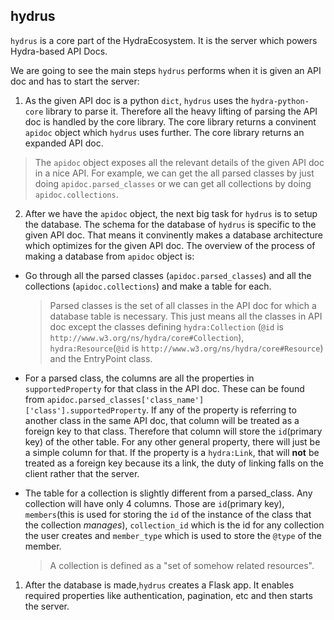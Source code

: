 ## hydrus

`hydrus` is a core part of the HydraEcosystem. It is the server which powers Hydra-based API Docs.

We are going to see the main steps `hydrus` performs when it is given an API doc and has to start the server:

1) As the given API doc is a python `dict`, `hydrus` uses the `hydra-python-core` library to parse it. Therefore all the heavy lifting of parsing the API doc is handled by the core library. The core library returns a convinent `apidoc` object which `hydrus` uses further.  The core library returns an expanded API doc.
> The `apidoc` object exposes all the relevant details of the given API doc in a nice API. For example, we can get the all parsed classes by just doing `apidoc.parsed_classes` or we can get all collections by doing `apidoc.collections`.
2) After we have the `apidoc` object, the next big task for `hydrus` is to setup the database. The schema for the database of `hydrus` is specific to the given API doc. That means it convinently makes a database architecture which optimizes for the given API doc.
The overview of the process of making a database from `apidoc` object is:
-  Go through all the parsed classes (`apidoc.parsed_classes`) and all the collections (`apidoc.collections`) and make a table for each.
	> Parsed classes is the set of all classes in the API doc for which a database table is necessary. This just means all the classes in API doc except the classes defining `hydra:Collection` (`@id` is `http://www.w3.org/ns/hydra/core#Collection`), `hydra:Resource`(`@id` is `http://www.w3.org/ns/hydra/core#Resource`) and the EntryPoint class.

- For a parsed class, the columns are all the properties in `supportedProperty` for that class in the API doc. These can be found from `apidoc.parsed_classes['class_name']['class'].supportedProperty`. If any of the property is referring to another class in the same API doc, that column will be treated as a foreign key to that class. Therefore that column will store the `id`(primary key) of the other table. For any other general property, there will just be a simple column for that. If the property is a `hydra:Link`, that will **not** be treated as a foreign key because its a link, the duty of linking falls on the client rather that the server.  
- The table for a collection is slightly different from a parsed_class. Any collection will have only 4 columns. Those are `id`(primary key), `members`(this is used for storing the `id` of the instance of the class that the collection *manages*), `collection_id` which is the id for any collection the user creates and `member_type` which is used to store the `@type` of the member.
	> A collection is defined as a "set of somehow related resources".

1) After the database is made,`hydrus` creates a Flask app. It enables required properties like authentication, pagination, etc and then starts the server.
